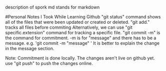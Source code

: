 description of spork
md stands for markdown

#Personal Notes I Took While Learning Github 
"git status" command shows all of the files that were been updated or created or deleted. 
"git add." tracks all files before commiting 
Alternatively, we can use "git specific.extension" command for tracking a specific file. 
"git commit -m" is the command for commitment. -m is for "message" and there has to be a message. 
e.g. 'git commit -m "message" ' It is better to explain the change in the message section. 

Note: Commitment is done locally. The changes aren't live on github yet. use "git push" to push the changes online.
